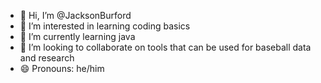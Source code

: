 - 👋 Hi, I’m @JacksonBurford
- 👀 I’m interested in learning coding basics
- 🌱 I’m currently learning java
- 💞️ I’m looking to collaborate on tools that can be used for baseball data and research
- 😄 Pronouns: he/him

<!---
JacksonBurford/JacksonBurford is a ✨ special ✨ repository because its `README.md` (this file) appears on your GitHub profile.
You can click the Preview link to take a look at your changes.
--->
